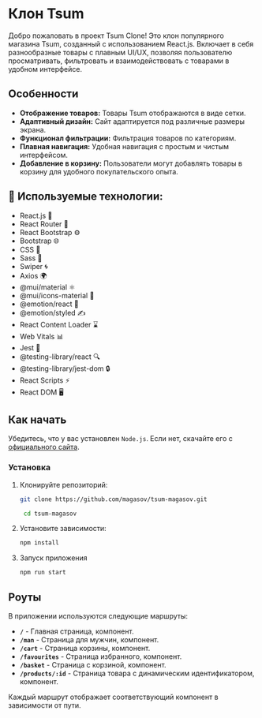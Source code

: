 # Клон Tsum

Добро пожаловать в проект Tsum Clone! Это клон популярного магазина Tsum, созданный с использованием React.js. Включает в себя разнообразные товары с плавным UI/UX, позволяя пользователю просматривать, фильтровать и взаимодействовать с товарами в удобном интерфейсе.

## Особенности

- **Отображение товаров:** Товары Tsum отображаются в виде сетки.
- **Адаптивный дизайн:** Сайт адаптируется под различные размеры экрана.
- **Функционал фильтрации:** Фильтрация товаров по категориям.
- **Плавная навигация:** Удобная навигация с простым и чистым интерфейсом.
- **Добавление в корзину:** Пользователи могут добавлять товары в корзину для удобного покупательского опыта.

## 🚀 Используемые технологии:

- React.js 🧩
- React Router 🔀
- React Bootstrap ⚙️
- Bootstrap 🌐
- CSS 🎨
- Sass 💅
- Swiper 🌀
- Axios 🌍
- @mui/material ⚛️
- @mui/icons-material 🔲
- @emotion/react 🎨
- @emotion/styled ✍️
- React Content Loader ⌛
- Web Vitals 📊
- Jest 🧪
- @testing-library/react 🔍
- @testing-library/jest-dom 🔒
- React Scripts ⚡
- React DOM 🖥️

## Как начать

Убедитесь, что у вас установлен `Node.js`. Если нет, скачайте его с [официального сайта](https://nodejs.org/).

### Установка

1. Клонируйте репозиторий:
   ```bash
   git clone https://github.com/magasov/tsum-magasov.git
   ```
   ```bash
    cd tsum-magasov
   ```
2. Установите зависимости:

   ```bash
   npm install
   ```

3. Запуск приложения
   ```bash
   npm run start
   ```

## Роуты

В приложении используются следующие маршруты:

- **`/`** - Главная страница, компонент.
- **`/man`** - Страница для мужчин, компонент.
- **`/cart`** - Страница корзины, компонент.
- **`/favourites`** - Страница избранного, компонент.
- **`/basket`** - Страница с корзиной, компонент.
- **`/products/:id`** - Страница товара с динамическим идентификатором, компонент.

Каждый маршрут отображает соответствующий компонент в зависимости от пути.
